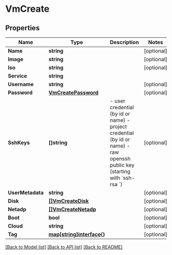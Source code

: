 # VmCreate

## Properties
Name | Type | Description | Notes
------------ | ------------- | ------------- | -------------
**Name** | **string** |  | [optional] 
**Image** | **string** |  | [optional] 
**Iso** | **string** |  | [optional] 
**Service** | **string** |  | 
**Username** | **string** |  | [optional] 
**Password** | [**VmCreatePassword**](vmCreate_password.md) |  | [optional] 
**SshKeys** | **[]string** | - user credential (by id or name) - project credential (by id or name) - raw openssh public key (starting with &#x60;ssh-rsa &#x60;) | [optional] 
**UserMetadata** | **string** |  | [optional] 
**Disk** | [**[]VmCreateDisk**](vmCreate_disk.md) |  | [optional] 
**Netadp** | [**[]VmCreateNetadp**](vmCreate_netadp.md) |  | [optional] 
**Boot** | **bool** |  | [optional] 
**Cloud** | **string** |  | [optional] 
**Tag** | [**map[string]interface{}**](.md) |  | [optional] 

[[Back to Model list]](../README.md#documentation-for-models) [[Back to API list]](../README.md#documentation-for-api-endpoints) [[Back to README]](../README.md)


